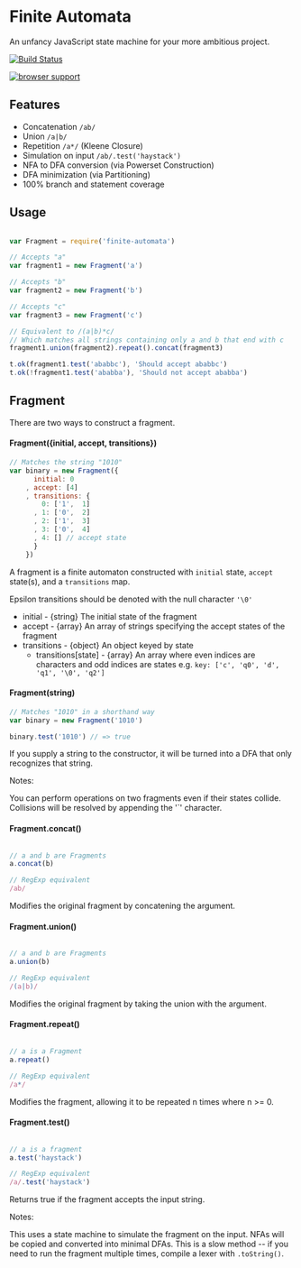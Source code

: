 # Finite Automata

An unfancy JavaScript state machine for your more ambitious project.

[![Build Status](https://travis-ci.org/ben-ng/finite-automata.svg?branch=master)](https://travis-ci.org/ben-ng/finite-automata)

[![browser support](https://ci.testling.com/ben-ng/finite-automata.png)
](https://ci.testling.com/ben-ng/finite-automata)

## Features

 * Concatenation `/ab/`
 * Union `/a|b/`
 * Repetition `/a*/` (Kleene Closure)
 * Simulation on input `/ab/.test('haystack')`
 * NFA to DFA conversion (via Powerset Construction)
 * DFA minimization (via Partitioning)
 * 100% branch and statement coverage

## Usage

```javascript

var Fragment = require('finite-automata')

// Accepts "a"
var fragment1 = new Fragment('a')

// Accepts "b"
var fragment2 = new Fragment('b')

// Accepts "c"
var fragment3 = new Fragment('c')

// Equivalent to /(a|b)*c/
// Which matches all strings containing only a and b that end with c
fragment1.union(fragment2).repeat().concat(fragment3)

t.ok(fragment1.test('ababbc'), 'Should accept ababbc')
t.ok(!fragment1.test('ababba'), 'Should not accept ababba')

```

## Fragment

There are two ways to construct a fragment.

#### Fragment({initial, accept, transitions})

```javascript
// Matches the string "1010"
var binary = new Fragment({
      initial: 0
    , accept: [4]
    , transitions: {
        0: ['1',  1]
      , 1: ['0',  2]
      , 2: ['1',  3]
      , 3: ['0',  4]
      , 4: [] // accept state
      }
    })
```

A fragment is a finite automaton constructed with `initial` state, `accept` state(s), and a `transitions` map.

Epsilon transitions should be denoted with the null character `'\0'`

 * initial - {string} The initial state of the fragment
 * accept - {array} An array of strings specifying the accept states of the fragment
 * transitions - {object} An object keyed by state
   * transitions[state] - {array} An array where even indices are characters and odd indices are states
                                  e.g. `key: ['c', 'q0', 'd', 'q1', '\0', 'q2']`


#### Fragment(string)

```javascript
// Matches "1010" in a shorthand way
var binary = new Fragment('1010')

binary.test('1010') // => true
```

If you supply a string to the constructor, it will be turned into a DFA that only recognizes that string.

Notes:

You can perform operations on two fragments even if their states collide. Collisions will be resolved by appending the '\`' character.

#### Fragment.concat()

```javascript

// a and b are Fragments
a.concat(b)

// RegExp equivalent
/ab/

```

Modifies the original fragment by concatening the argument.

#### Fragment.union()

```javascript

// a and b are Fragments
a.union(b)

// RegExp equivalent
/(a|b)/

```

Modifies the original fragment by taking the union with the argument.

#### Fragment.repeat()

```javascript

// a is a Fragment
a.repeat()

// RegExp equivalent
/a*/

```

Modifies the fragment, allowing it to be repeated n times where n >= 0.

#### Fragment.test()

```javascript

// a is a fragment
a.test('haystack')

// RegExp equivalent
/a/.test('haystack')

```

Returns true if the fragment accepts the input string.

Notes:

This uses a state machine to simulate the fragment on the input. NFAs will be copied and converted into minimal DFAs. This is a slow method -- if you need to run the fragment multiple times, compile a lexer with `.toString()`.
